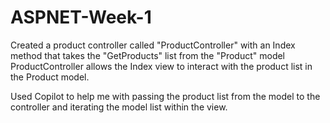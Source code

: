 # ASPNET-Week-1


Created a product controller called "ProductController" with an Index method that takes the "GetProducts" list from the "Product" model
ProductController allows the Index view to interact with the product list in the Product model.


Used Copilot to help me with passing the product list from the model to the controller and iterating the model list within the view.
